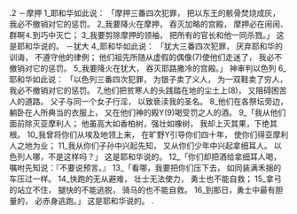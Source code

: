 .2 
－摩押 
1_耶和华如此说： 
「摩押三番四次犯罪， 
把以东王的骸骨焚烧成灰， 
我必不撤销对它的惩罚。 
2_我要降火在摩押， 
吞灭加略的宫殿， 
摩押必在闹闹、群啊⒋到巧中灭亡； 
3_我要剪除摩押的领袖， 
把所有的官长和他一同杀戮。」 
这是耶和华说的。 
－犹大 
4_耶和华如此说： 
「犹大三番四次犯罪， 
厌弃耶和华的训诲， 
不遵守他的律例； 
他们祖先所随从虚假的偶像(7)使他们走迷了， 
我必不撤销对它的惩罚。 
5_我要降火在犹大， 
吞灭耶路撒冷的宫殿。」 
神审判以色列 
6_耶和华如此说： 
「以色列三番四次犯罪， 
为银子卖了义人， 
为一双鞋卖了穷人， 
我必不撤销对它的惩罚。 
7_他们把贫寒人的头践踏在地的尘土上(8)， 
又阻碍困苦人的道路。 
父子与同一个女子行淫， 
以致亵渎我的圣名。 
8_他们在各祭坛旁边， 
躺卧在人所典当的衣服上， 
又在他们神的殿Y(9)喝受罚之人的酒。 
9_「我从他们面前除灭亚摩利人； 
他虽高大如香柏树，强壮如橡树， 
我却上灭其果，下绝其根。 
10_我曾将你们从埃及地领上来， 
在旷野Y引导你们四十年， 
使你们得亚摩利人之地为业； 
11_我从你们子孙中兴起先知， 
又从你们少年中兴起拿细耳人。 
以色列人哪，不是这样吗？」 
这是耶和华说的。 
12_「你们却把酒给拿细耳人喝， 
嘱咐先知说：『不要说预言。』 
13_「看哪，我要把你们压下去， 
如同装满禾捆的车压过一样。 
14_快跑的无从避难， 
壮士无法使力， 
勇士也不能自救； 
15_拿弓的站立不住， 
腿快的不能逃脱， 
骑马的也不能自救。 
16_到那日，勇士中最有胆量的， 
必赤身逃跑。」 
这是耶和华说的。 
 .
